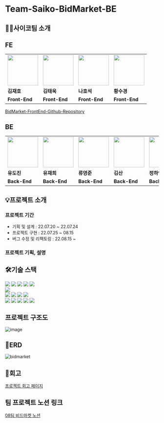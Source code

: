 # Team-Saiko-BidMarket-BE

## 🧚🏻사이코팀 소개

## FE

<table>
  <tr>
    <td>
        <a href="https://github.com/wogha95">
            <img src="https://avatars.githubusercontent.com/u/75886763?v=4" width="100px" />
        </a>
    </td>
    <td>
        <a href="https://github.com/taewook1">
            <img src="https://avatars.githubusercontent.com/u/67237560?v=4" width="100px" />
        </a>
    </td>
    <td>
        <a href="https://github.com/HoseokNa">
            <img src="https://avatars.githubusercontent.com/u/16220817?v=4" width="100px" />
        </a>
    </td>
    <td>
        <a href="https://github.com/sukyeongh">
            <img src="https://avatars.githubusercontent.com/u/50071076?v=4" width="100px" />
        </a>
    </td>
  </tr>
  <tr>
    <td><b>김재호</b></td>
    <td><b>김태욱</b></td>
    <td><b>나호석</b></td>
    <td><b>황수경</b></td>
  </tr>
  <tr>
    <td><b>Front-End</b></td>
    <td><b>Front-End</b></td>
    <td><b>Front-End</b></td>
    <td><b>Front-End</b></td>
  </tr>
</table>

[BidMarket-FrontEnd-Github-Repository](https://github.com/prgrms-web-devcourse/Team-Saiko-BidMarket-FE)

## BE

<table>
  <tr>
    <td>
        <a href="https://github.com/dojinyou">
            <img src="https://avatars.githubusercontent.com/u/61923768?v=4" width="100px" />
        </a>
    </td>
    <td>
        <a href="https://github.com/UJ15">
            <img src="https://avatars.githubusercontent.com/u/57293011?v=4" width="100px" />
        </a>
    </td>
    <td>
        <a href="https://github.com/ecvheo1">
            <img src="https://avatars.githubusercontent.com/u/78195316?v=4" width="100px" />
        </a>
    </td>
    <td>
        <a href="https://github.com/waterfogSW">
            <img src="https://avatars.githubusercontent.com/u/28651727?v=4" width="100px" />
        </a>
    </td>
    <td>
        <a href="https://github.com/gkdud583">
            <img src="https://avatars.githubusercontent.com/u/60775067?v=4" width="100px" />
        </a>
    </td>
  </tr>
  <tr>
    <td><b>유도진</b></td>
    <td><b>유재희</b></td>
    <td><b>류영준</b></td>
    <td><b>김산</b></td>
    <td><b>정하영</b></td>
  </tr>
  <tr>
    <td><b>Back-End</b></td>
    <td><b>Back-End</b></td>
    <td><b>Back-End</b></td>
    <td><b>Back-End</b></td>
    <td><b>Back-End</b></td>
  </tr>
</table>

## 💡프로젝트 소개
### 프로젝트 기간

- 기획 및 설계 : 22.07.20 ~ 22.07.24
- 프로젝트 구현 : 22.07.25 ~ 08.15
- 버그 수정 및 리팩토링 : 22.08.15 ~

### 프로젝트 기획, 설명

## 🛠️기술 스택

<div align=left>
<img src="https://img.shields.io/badge/java 11-007396?style=for-the-badge&logo=java&logoColor=white">
<img src="https://img.shields.io/badge/springboot 2.7.2-6DB33F?style=for-the-badge&logo=springboot&logoColor=white">
<img src="https://img.shields.io/badge/gradle 7.5-02303A?style=for-the-badge&logo=gradle&logoColor=white">
<img src="https://img.shields.io/badge/junit5-25A162?style=for-the-badge&logo=junit5&logoColor=white">
<img src="https://img.shields.io/badge/spring security-6DB33F?style=for-the-badge&logo=springsecurity&logoColor=white">
<br>

<img src="https://img.shields.io/badge/mysql 8.0-4479A1?style=for-the-badge&logo=mysql&logoColor=white">
<br>

<img src="https://img.shields.io/badge/amazon aws-232F3E?style=for-the-badge&logo=amazonaws&logoColor=white">
<img src="https://img.shields.io/badge/github actions-2088FF?style=for-the-badge&logo=githubactions&logoColor=white">
<img src="https://img.shields.io/badge/sonarqube-4E9BCD?style=for-the-badge&logo=sonarqube&logoColor=white">
<img src="https://img.shields.io/badge/codecov-F01F7A?style=for-the-badge&logo=Codecov&logoColor=white">
<br>
 
<img src="https://img.shields.io/badge/github-181717?style=for-the-badge&logo=github&logoColor=white">
<img src="https://img.shields.io/badge/git-F05032?style=for-the-badge&logo=git&logoColor=white">
<img src="https://img.shields.io/badge/jira-0052CC?style=for-the-badge&logo=jira&logoColor=white">
<img src="https://img.shields.io/badge/slack-4A154B?style=for-the-badge&logo=slack&logoColor=white">
<img src="https://img.shields.io/badge/notion-000000?style=for-the-badge&logo=notion&logoColor=white">
</div>

## 프로젝트 구조도
![image](https://user-images.githubusercontent.com/57293011/184505107-0d3dc124-1c1f-4c03-81a9-4136ab05b12b.png)


## 📑ERD
![bidmarket](https://user-images.githubusercontent.com/57293011/184479885-b3003aa0-a5d8-4251-b6de-8fbec2e0fa3f.png)


## 👟회고
[프로젝트 회고 페이지](https://www.notion.so/backend-devcourse/6fef398f020e4780a2260169398e56b0)

## 팀 프로젝트 노션 링크
<a href="https://www.notion.so/backend-devcourse/08-0de3b72d52fa4b81ac882a87252cc0a4?v=7d934d4840294fb998e5131218d83b38" target="_blank"> 08팀 비드마켓 노션 </a>
